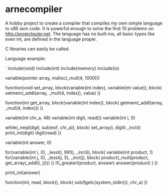 arnecompiler
============

A hobby project to create a compiler that compiles my own simple language to x86 asm code. 
It is powerful enough to solve the first 10 problems on http://projecteuler.net.
The language has no built-ins, all basic types like even int, are defined in the language proper.

C libraries can easily be called.


Language example:


`
include(void)
include(int)
include(memory)
include(io)

variable(pointer array, malloc(_mull(4, 1000)))

function(void set_array, block(variable(int index), variable(int value)), block(
  setmem(_addl(array, _mull(4, index)), value)
))

function(int get_array, block(variable(int index)), block(
  getmem(_addl(array, _mull(4, index)))
))

variable(int chr_a, 48)
variable(int digit, read())
variable(int i, 0)

while(_neql(digit, sub(eof, chr_a)), block(
  set_array(i, digit)
  _incl(i)
  print_int(digit)
  digit(read)
))

variable(int answer, 0)

for(variable(int i, 0), _lessl(i, 995), _incl(i), block(
  variable(int product, 1)
  for(variable(int j, 0), _lessl(j, 5), _incl(j), block(
    product(_mull(product, get_array(_addl(i, j))))
  ))
  if(_greaterl(product, answer)
    answer(product)
  )
))

print_int(answer)

function(int, read, block(), block(
  sub(fgetc(system_stdin()), chr_a)
))

`
